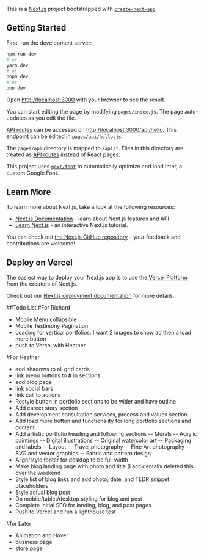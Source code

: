 This is a [Next.js](https://nextjs.org/) project bootstrapped with [`create-next-app`](https://github.com/vercel/next.js/tree/canary/packages/create-next-app).

## Getting Started

First, run the development server:

```bash
npm run dev
# or
yarn dev
# or
pnpm dev
# or
bun dev
```

Open [http://localhost:3000](http://localhost:3000) with your browser to see the result.

You can start editing the page by modifying `pages/index.js`. The page auto-updates as you edit the file.

[API routes](https://nextjs.org/docs/api-routes/introduction) can be accessed on [http://localhost:3000/api/hello](http://localhost:3000/api/hello). This endpoint can be edited in `pages/api/hello.js`.

The `pages/api` directory is mapped to `/api/*`. Files in this directory are treated as [API routes](https://nextjs.org/docs/api-routes/introduction) instead of React pages.

This project uses [`next/font`](https://nextjs.org/docs/basic-features/font-optimization) to automatically optimize and load Inter, a custom Google Font.

## Learn More

To learn more about Next.js, take a look at the following resources:

- [Next.js Documentation](https://nextjs.org/docs) - learn about Next.js features and API.
- [Learn Next.js](https://nextjs.org/learn) - an interactive Next.js tutorial.

You can check out [the Next.js GitHub repository](https://github.com/vercel/next.js/) - your feedback and contributions are welcome!

## Deploy on Vercel

The easiest way to deploy your Next.js app is to use the [Vercel Platform](https://vercel.com/new?utm_medium=default-template&filter=next.js&utm_source=create-next-app&utm_campaign=create-next-app-readme) from the creators of Next.js.

Check out our [Next.js deployment documentation](https://nextjs.org/docs/deployment) for more details.

##Todo List
#For Richard

- Mobile Menu collapsible
- Mobile Testimony Pagination
- Loading for vertical portfolios: I want 2 images to show ad then a load more button
- push to Vercel with Heather

#For Heather

- add shadows to all grid cards
- link menu buttons to # in sections
- add blog page
- link social bars
- link call to actions
- Restyle button in portfolio sections to be wider and have outline
- Add career story section
- Add development consultation services, process and values section
- Add load more button and functionality for long portfolio sections and content
- Add artistic portfolio heading and following sections
  -- Murals
  -- Acrylic paintings
  -- Digital illustrations
  -- Original watercolor art
  -- Packaging and labels
  -- Layout
  -- Travel photography
  -- Fine Art photography
  -- SVG and vector graphics
  -- Fabric and pattern design
- Align/style footer for desktop to be full width
- Make blog landing page with photo and title (I accidentally deleted this over the weekend
- Style list of blog links and add photo, date, and TLDR snippet placeholders
- Style actual blog post
- Do mobile/tablet/desktop styling for blog and post
- Complete initial SEO for landing, blog, and post pages
- Push to Vercel and run a lighthouse test

#for Later

- Animation and Hover
- business page
- store page
